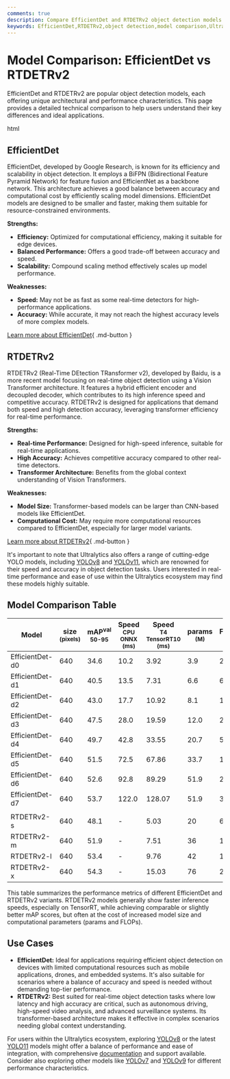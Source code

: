 ```yaml
---
comments: true
description: Compare EfficientDet and RTDETRv2 object detection models. Discover their strengths, weaknesses, and ideal use cases for optimal deployment.
keywords: EfficientDet,RTDETRv2,object detection,model comparison,Ultralytics,Yolo,real-time detection,transformer models,EfficientNet,BiFPN
---
```


# Model Comparison: EfficientDet vs RTDETRv2

EfficientDet and RTDETRv2 are popular object detection models, each offering unique architectural and performance characteristics. This page provides a detailed technical comparison to help users understand their key differences and ideal applications.

html

<script async src="https://cdn.jsdelivr.net/npm/chart.js@3.9.1/dist/chart.min.js"></script>
<script defer src="../../javascript/benchmark.js"></script>

<canvas id="modelComparisonChart" width="1024" height="400" active-models='["EfficientDet", "RTDETRv2"]'></canvas>

## EfficientDet

EfficientDet, developed by Google Research, is known for its efficiency and scalability in object detection. It employs a BiFPN (Bidirectional Feature Pyramid Network) for feature fusion and EfficientNet as a backbone network. This architecture achieves a good balance between accuracy and computational cost by efficiently scaling model dimensions. EfficientDet models are designed to be smaller and faster, making them suitable for resource-constrained environments.

**Strengths:**

- **Efficiency:** Optimized for computational efficiency, making it suitable for edge devices.
- **Balanced Performance:** Offers a good trade-off between accuracy and speed.
- **Scalability:** Compound scaling method effectively scales up model performance.

**Weaknesses:**

- **Speed:** May not be as fast as some real-time detectors for high-performance applications.
- **Accuracy:** While accurate, it may not reach the highest accuracy levels of more complex models.

[Learn more about EfficientDet](https://arxiv.org/abs/1911.09070){ .md-button }

## RTDETRv2

RTDETRv2 (Real-Time DEtection TRansformer v2), developed by Baidu, is a more recent model focusing on real-time object detection using a Vision Transformer architecture. It features a hybrid efficient encoder and decoupled decoder, which contributes to its high inference speed and competitive accuracy. RTDETRv2 is designed for applications that demand both speed and high detection accuracy, leveraging transformer efficiency for real-time performance.

**Strengths:**

- **Real-time Performance:** Designed for high-speed inference, suitable for real-time applications.
- **High Accuracy:** Achieves competitive accuracy compared to other real-time detectors.
- **Transformer Architecture:** Benefits from the global context understanding of Vision Transformers.

**Weaknesses:**

- **Model Size:** Transformer-based models can be larger than CNN-based models like EfficientDet.
- **Computational Cost:** May require more computational resources compared to EfficientDet, especially for larger model variants.

[Learn more about RTDETRv2](https://docs.ultralytics.com/models/rtdetr/){ .md-button }

It's important to note that Ultralytics also offers a range of cutting-edge YOLO models, including [YOLOv8](https://docs.ultralytics.com/models/yolov8/) and [YOLOv11](https://docs.ultralytics.com/models/yolo11/), which are renowned for their speed and accuracy in object detection tasks. Users interested in real-time performance and ease of use within the Ultralytics ecosystem may find these models highly suitable.

## Model Comparison Table

| Model           | size<br><sup>(pixels) | mAP<sup>val<br>50-95 | Speed<br><sup>CPU ONNX<br>(ms) | Speed<br><sup>T4 TensorRT10<br>(ms) | params<br><sup>(M) | FLOPs<br><sup>(B) |
| --------------- | --------------------- | -------------------- | ------------------------------ | ----------------------------------- | ------------------ | ----------------- |
| EfficientDet-d0 | 640                   | 34.6                 | 10.2                           | 3.92                                | 3.9                | 2.54              |
| EfficientDet-d1 | 640                   | 40.5                 | 13.5                           | 7.31                                | 6.6                | 6.1               |
| EfficientDet-d2 | 640                   | 43.0                 | 17.7                           | 10.92                               | 8.1                | 11.0              |
| EfficientDet-d3 | 640                   | 47.5                 | 28.0                           | 19.59                               | 12.0               | 24.9              |
| EfficientDet-d4 | 640                   | 49.7                 | 42.8                           | 33.55                               | 20.7               | 55.2              |
| EfficientDet-d5 | 640                   | 51.5                 | 72.5                           | 67.86                               | 33.7               | 130.0             |
| EfficientDet-d6 | 640                   | 52.6                 | 92.8                           | 89.29                               | 51.9               | 226.0             |
| EfficientDet-d7 | 640                   | 53.7                 | 122.0                          | 128.07                              | 51.9               | 325.0             |
|                 |                       |                      |                                |                                     |                    |                   |
| RTDETRv2-s      | 640                   | 48.1                 | -                              | 5.03                                | 20                 | 60                |
| RTDETRv2-m      | 640                   | 51.9                 | -                              | 7.51                                | 36                 | 100               |
| RTDETRv2-l      | 640                   | 53.4                 | -                              | 9.76                                | 42                 | 136               |
| RTDETRv2-x      | 640                   | 54.3                 | -                              | 15.03                               | 76                 | 259               |

This table summarizes the performance metrics of different EfficientDet and RTDETRv2 variants. RTDETRv2 models generally show faster inference speeds, especially on TensorRT, while achieving comparable or slightly better mAP scores, but often at the cost of increased model size and computational parameters (params and FLOPs).

## Use Cases

- **EfficientDet:** Ideal for applications requiring efficient object detection on devices with limited computational resources such as mobile applications, drones, and embedded systems. It's also suitable for scenarios where a balance of accuracy and speed is needed without demanding top-tier performance.
- **RTDETRv2:** Best suited for real-time object detection tasks where low latency and high accuracy are critical, such as autonomous driving, high-speed video analysis, and advanced surveillance systems. Its transformer-based architecture makes it effective in complex scenarios needing global context understanding.

For users within the Ultralytics ecosystem, exploring [YOLOv8](https://docs.ultralytics.com/models/yolov8/) or the latest [YOLO11](https://docs.ultralytics.com/models/yolo11/) models might offer a balance of performance and ease of integration, with comprehensive [documentation](https://docs.ultralytics.com/guides/) and support available. Consider also exploring other models like [YOLOv7](https://docs.ultralytics.com/models/yolov7/) and [YOLOv9](https://docs.ultralytics.com/models/yolov9/) for different performance characteristics.